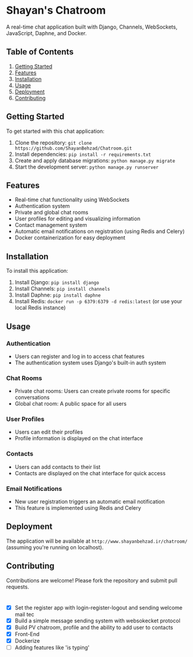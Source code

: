 # Shayan's Chatroom

A real-time chat application built with Django, Channels, WebSockets, JavaScript, Daphne, and Docker.

## Table of Contents

1. [Getting Started](#getting-started)
2. [Features](#features)
3. [Installation](#installation)
4. [Usage](#usage)
5. [Deployment](#deployment)
6. [Contributing](#contributing)

## Getting Started

To get started with this chat application:

1. Clone the repository: `git clone https://github.com/ShayanBehzad/Chatroom.git`
2. Install dependencies: `pip install -r requirements.txt`
3. Create and apply database migrations: `python manage.py migrate`
4. Start the development server: `python manage.py runserver`

## Features

- Real-time chat functionality using WebSockets
- Authentication system
- Private and global chat rooms
- User profiles for editing and visualizing information
- Contact management system
- Automatic email notifications on registration (using Redis and Celery)
- Docker containerization for easy deployment

## Installation

To install this application:

1. Install Django: `pip install django`
2. Install Channels: `pip install channels`
3. Install Daphne: `pip install daphne`
4. Install Redis: `docker run -p 6379:6379 -d redis:latest` (or use your local Redis instance)

## Usage

### Authentication

- Users can register and log in to access chat features
- The authentication system uses Django's built-in auth system

### Chat Rooms

- Private chat rooms: Users can create private rooms for specific conversations
- Global chat room: A public space for all users

### User Profiles

- Users can edit their profiles
- Profile information is displayed on the chat interface

### Contacts

- Users can add contacts to their list
- Contacts are displayed on the chat interface for quick access

### Email Notifications

- New user registration triggers an automatic email notification
- This feature is implemented using Redis and Celery

## Deployment

The application will be available at `http://www.shayanbehzad.ir/chatroom/` (assuming you're running on localhost).

## Contributing

Contributions are welcome! Please fork the repository and submit pull requests.


# 

 * [x] Set the register app with login-register-logout and sending welcome mail tec
 * [x] Build a simple message sending system with websokecket protocol
 * [x] Build PV chatroom, profile and the ability to add user to contacts
 * [x] Front-End
 * [x] Dockerize 
 * [ ] Adding features like 'is typing'
